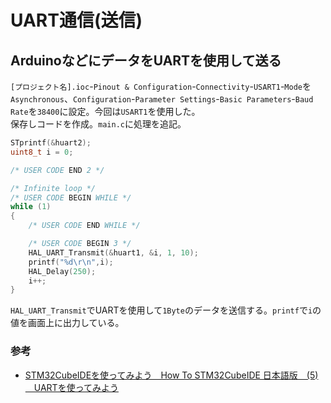 # UART通信(送信)

## ArduinoなどにデータをUARTを使用して送る

`[プロジェクト名].ioc`-`Pinout & Configuration`-`Connectivity`-`USART1`-`Mode`を`Asynchronous`、`Configuration`-`Parameter Settings`-`Basic Parameters`-`Baud Rate`を`38400`に設定。今回は`USART1`を使用した。  
保存しコードを作成。`main.c`に処理を追記。  

```c
STprintf(&huart2);
uint8_t i = 0;

/* USER CODE END 2 */

/* Infinite loop */
/* USER CODE BEGIN WHILE */
while (1)
{
    /* USER CODE END WHILE */

    /* USER CODE BEGIN 3 */
    HAL_UART_Transmit(&huart1, &i, 1, 10);
    printf("%d\r\n",i);
    HAL_Delay(250);
    i++;
}
```

`HAL_UART_Transmit`でUARTを使用して`1Byte`のデータを送信する。`printf`で`i`の値を画面上に出力している。  

### 参考

* [STM32CubeIDEを使ってみよう　How To STM32CubeIDE 日本語版　(5) 　UARTを使ってみよう](https://qiita.com/usashirou/items/76c812d35642a3c29aea)
